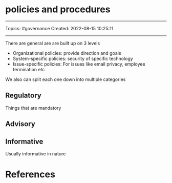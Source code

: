 # policies and procedures
---
Topics: #governance
Created: 2022-08-15 10:25:11

---

There are general are are built up on 3 levels

- Organizational policies: provide direction and goals
- System-specific policies: security of specific technology
- Issue-specific policies: For issues like email privacy, employee termination etc

We also can split each one down into multiple categories

## Regulatory

Things that are mandatory

## Advisory

## Informative

Usually informative in nature

# References
